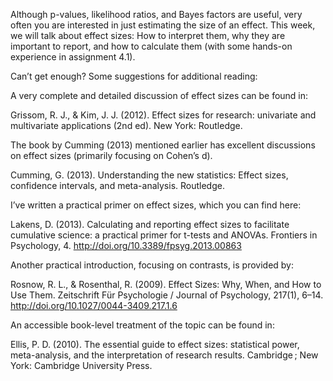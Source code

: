 Although p-values, likelihood ratios, and Bayes factors are useful, very often you are interested in just estimating the size of an effect. This week, we will talk about effect sizes: How to interpret them, why they are important to report, and how to calculate them (with some hands-on experience in assignment 4.1).

Can’t get enough? Some suggestions for additional reading:

A very complete and detailed discussion of effect sizes can be found in:

Grissom, R. J., & Kim, J. J. (2012). Effect sizes for research: univariate and multivariate applications (2nd ed). New York: Routledge.

The book by Cumming (2013) mentioned earlier has excellent discussions on effect sizes (primarily focusing on Cohen’s d).

Cumming, G. (2013). Understanding the new statistics: Effect sizes, confidence intervals, and meta-analysis. Routledge.

I’ve written a practical primer on effect sizes, which you can find here:

Lakens, D. (2013). Calculating and reporting effect sizes to facilitate cumulative science: a practical primer for t-tests and ANOVAs. Frontiers in Psychology, 4. http://doi.org/10.3389/fpsyg.2013.00863

Another practical introduction, focusing on contrasts, is provided by:

Rosnow, R. L., & Rosenthal, R. (2009). Effect Sizes: Why, When, and How to Use Them. Zeitschrift Für Psychologie / Journal of Psychology, 217(1), 6–14. http://doi.org/10.1027/0044-3409.217.1.6

An accessible book-level treatment of the topic can be found in:

Ellis, P. D. (2010). The essential guide to effect sizes: statistical power, meta-analysis, and the interpretation of research results. Cambridge ; New York: Cambridge University Press.
